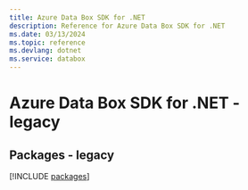 ```yaml
---
title: Azure Data Box SDK for .NET
description: Reference for Azure Data Box SDK for .NET
ms.date: 03/13/2024
ms.topic: reference
ms.devlang: dotnet
ms.service: databox
---
```

# Azure Data Box SDK for .NET - legacy
## Packages - legacy
[!INCLUDE [packages](data-box-index.md)]